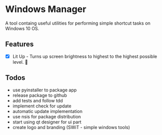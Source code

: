 # Windows Manager

A tool containg useful utilities for performing simple shortcut tasks on Windows 10 OS.

## Features

- [x] Lit Up - Turns up screen brightness to highest to the highest possible level. 🚧

## Todos

- use pyinstaller to package app
- release package to github
- add tests and follow tdd
- implement check for update
- automatic update implementation
- use nsis for package distribution
- start using qt designer for ui part
- create logo and branding (SWiT - simple windows tools)
